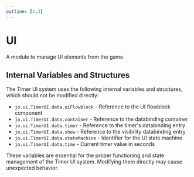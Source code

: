```yaml
---
outline: [2,3]
---
```

# UI

A module to manage UI elements from the game.

<!--@include: ./autodoc/autodoc_client_functions.md-->


## Internal Variables and Structures

The Timer UI system uses the following internal variables and structures, which should not be modified directly:

- `jo.ui.TimerUI.data.uiFlowblock` - Reference to the UI flowblock component
- `jo.ui.TimerUI.data.container` - Reference to the databinding container
- `jo.ui.TimerUI.data.timer` - Reference to the timer's databinding entry
- `jo.ui.TimerUI.data.show` - Reference to the visibility databinding entry
- `jo.ui.TimerUI.data.stateMachine` - Identifier for the UI state machine
- `jo.ui.TimerUI.data.time` - Current timer value in seconds

These variables are essential for the proper functioning and state management of the Timer UI system. Modifying them directly may cause unexpected behavior.